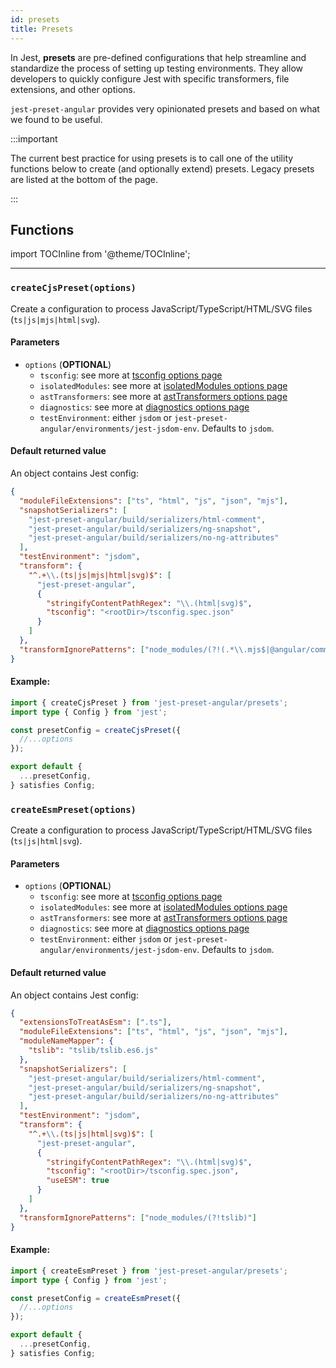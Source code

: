 ```yaml
---
id: presets
title: Presets
---
```


In Jest, **presets** are pre-defined configurations that help streamline and standardize the process of setting up testing environments.
They allow developers to quickly configure Jest with specific transformers, file extensions, and other options.

`jest-preset-angular` provides very opinionated presets and based on what we found to be useful.

:::important

The current best practice for using presets is to call one of the utility functions below to create (and optionally extend) presets. Legacy presets are listed at the bottom of the page.

:::

## Functions

import TOCInline from '@theme/TOCInline';

<TOCInline toc={toc.slice(1)} />

---

### `createCjsPreset(options)`

Create a configuration to process JavaScript/TypeScript/HTML/SVG files (`ts|js|mjs|html|svg`).

#### Parameters

- `options` (**OPTIONAL**)
  - `tsconfig`: see more at [tsconfig options page](https://kulshekhar.github.io/ts-jest/docs/getting-started/options/tsconfig)
  - `isolatedModules`: see more at [isolatedModules options page](https://kulshekhar.github.io/ts-jest/docs/getting-started/options/isolatedModules)
  - `astTransformers`: see more at [astTransformers options page](https://kulshekhar.github.io/ts-jest/docs/getting-started/options/astTransformers)
  - `diagnostics`: see more at [diagnostics options page](https://kulshekhar.github.io/ts-jest/docs/getting-started/options/diagnostics)
  - `testEnvironment`: either `jsdom` or `jest-preset-angular/environments/jest-jsdom-env`. Defaults to `jsdom`.

#### Default returned value

An object contains Jest config:

```json
{
  "moduleFileExtensions": ["ts", "html", "js", "json", "mjs"],
  "snapshotSerializers": [
    "jest-preset-angular/build/serializers/html-comment",
    "jest-preset-angular/build/serializers/ng-snapshot",
    "jest-preset-angular/build/serializers/no-ng-attributes"
  ],
  "testEnvironment": "jsdom",
  "transform": {
    "^.+\\.(ts|js|mjs|html|svg)$": [
      "jest-preset-angular",
      {
        "stringifyContentPathRegex": "\\.(html|svg)$",
        "tsconfig": "<rootDir>/tsconfig.spec.json"
      }
    ]
  },
  "transformIgnorePatterns": ["node_modules/(?!(.*\\.mjs$|@angular/common/locales/.*\\.js$))"]
}
```

#### Example:

```ts title="jest.config.ts"
import { createCjsPreset } from 'jest-preset-angular/presets';
import type { Config } from 'jest';

const presetConfig = createCjsPreset({
  //...options
});

export default {
  ...presetConfig,
} satisfies Config;
```

### `createEsmPreset(options)`

Create a configuration to process JavaScript/TypeScript/HTML/SVG files (`ts|js|html|svg`).

#### Parameters

- `options` (**OPTIONAL**)
  - `tsconfig`: see more at [tsconfig options page](https://kulshekhar.github.io/ts-jest/docs/getting-started/options/tsconfig)
  - `isolatedModules`: see more at [isolatedModules options page](https://kulshekhar.github.io/ts-jest/docs/getting-started/options/isolatedModules)
  - `astTransformers`: see more at [astTransformers options page](https://kulshekhar.github.io/ts-jest/docs/getting-started/options/astTransformers)
  - `diagnostics`: see more at [diagnostics options page](https://kulshekhar.github.io/ts-jest/docs/getting-started/options/diagnostics)
  - `testEnvironment`: either `jsdom` or `jest-preset-angular/environments/jest-jsdom-env`. Defaults to `jsdom`.

#### Default returned value

An object contains Jest config:

```json
{
  "extensionsToTreatAsEsm": [".ts"],
  "moduleFileExtensions": ["ts", "html", "js", "json", "mjs"],
  "moduleNameMapper": {
    "tslib": "tslib/tslib.es6.js"
  },
  "snapshotSerializers": [
    "jest-preset-angular/build/serializers/html-comment",
    "jest-preset-angular/build/serializers/ng-snapshot",
    "jest-preset-angular/build/serializers/no-ng-attributes"
  ],
  "testEnvironment": "jsdom",
  "transform": {
    "^.+\\.(ts|js|html|svg)$": [
      "jest-preset-angular",
      {
        "stringifyContentPathRegex": "\\.(html|svg)$",
        "tsconfig": "<rootDir>/tsconfig.spec.json",
        "useESM": true
      }
    ]
  },
  "transformIgnorePatterns": ["node_modules/(?!tslib)"]
}
```

#### Example:

```ts title="jest.config.ts"
import { createEsmPreset } from 'jest-preset-angular/presets';
import type { Config } from 'jest';

const presetConfig = createEsmPreset({
  //...options
});

export default {
  ...presetConfig,
} satisfies Config;
```
